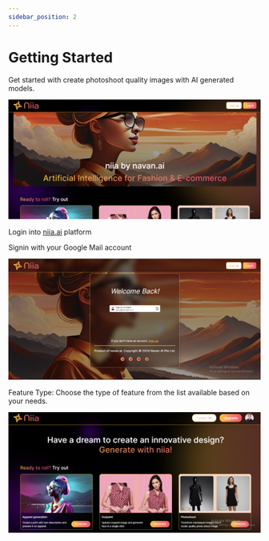 ```yaml
---
sidebar_position: 2
---
```


# Getting Started

Get started with create photoshoot quality images with AI generated models.

![niia_intro_page](../static/img/niia_intro_page.PNG)

Login into [niia.ai](https://niia.ai/) platform

Signin with your Google Mail account

![niia_login_page](../static/img/niia_login.png)

Feature Type: Choose the type of feature from the list available based on your needs.

![niia_features_page](../static/img/feature_types.PNG)
